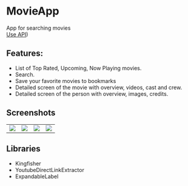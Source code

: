 # MovieApp
 App for searching movies <br />
 [Use API](https://developers.themoviedb.org/3/getting-started/introduction))
## Features:
  - List of Top Rated, Upcoming, Now Playing movies.
  - Search.
  - Save your favorite movies to bookmarks
  - Detailed screen of the movie with overview, videos, cast and crew.
  - Detailed screen of the person with overview, images, credits.
  
## Screenshots
<table>
  <tr>
  </tr>
  <tr>
    <td valign="top"><img src="https://user-images.githubusercontent.com/62143581/95756302-4a942e00-0cae-11eb-9af8-b603af578c2f.png"></td>
    <td valign="top"><img src="https://user-images.githubusercontent.com/62143581/95756314-4e27b500-0cae-11eb-82c3-d5ab74337efe.png"></td>
    <td valign="top"><img src="https://user-images.githubusercontent.com/62143581/95756319-4ec04b80-0cae-11eb-901d-7bd1683c107a.png"></td>
    <td valign="top"><img src="https://user-images.githubusercontent.com/62143581/95756321-4f58e200-0cae-11eb-9e39-b608a08766e5.png"></td>
  </tr>
 </table>

## Libraries
 - Kingfisher
 - YoutubeDirectLinkExtractor
 - ExpandableLabel

  
